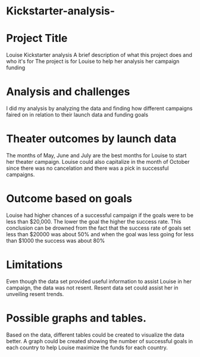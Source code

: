 # Kickstarter-analysis-
# Project Title
Louise Kickstarter analysis
A brief description of what this project does and who it's for
The project is for Louise to help her analysis her campaign funding

# Analysis and challenges 
I did my analysis by analyzing the data and finding how different campaigns faired on in relation to their launch data and funding goals 

# Theater outcomes by launch data
The months of May, June and July are the best months for Louise to start her theater campaign. Louise could also capitalize in the month of October since there was no cancelation and there was a pick in successful campaigns.

# Outcome based on goals
Louise had higher chances of a successful campaign if the goals were to be less than $20,000. The lower the goal the higher the success rate. This conclusion can be drowned from the fact that the success rate of goals set less than $20000 was about 50% and when the goal was less going for less than $1000 the success was about 80%

# Limitations 
Even though the data set provided useful information to assist Louise in her campaign, the data was not resent. Resent data set could assist her in unveiling resent trends. 

# Possible graphs and tables. 
Based on the data, different tables could be created to visualize the data better. A graph could be created showing the number of successful goals in each country to help Louise maximize the funds for each country. 
